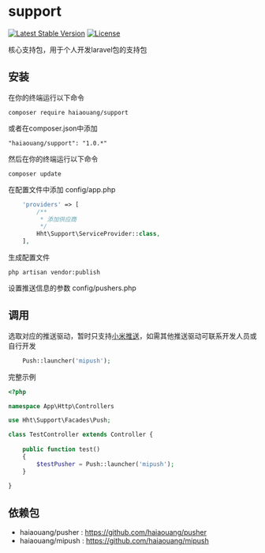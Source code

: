 # support
[![Latest Stable Version](http://www.maiguoer.com/haiaouang/pusher/stable.svg)](https://packagist.org/packages/haiaouang/pusher)
[![License](http://www.maiguoer.com/haiaouang/pusher/license.svg)](https://packagist.org/packages/haiaouang/pusher)

核心支持包，用于个人开发laravel包的支持包

## 安装
在你的终端运行以下命令

`composer require haiaouang/support`

或者在composer.json中添加

`"haiaouang/support": "1.0.*"`

然后在你的终端运行以下命令

`composer update`

在配置文件中添加 config/app.php

```php
    'providers' => [
        /**
         * 添加供应商
         */
        Hht\Support\ServiceProvider::class,
    ],
```

生成配置文件

`php artisan vendor:publish`

设置推送信息的参数 config/pushers.php

## 调用

选取对应的推送驱动，暂时只支持[小米推送](https://github.com/haiaouang/mipush)，如需其他推送驱动可联系开发人员或自行开发

```php
    Push::launcher('mipush');
```

完整示例

```php
<?php

namespace App\Http\Controllers

use Hht\Support\Facades\Push;

class TestController extends Controller {
    
    public function test()
    {
        $testPusher = Push::launcher('mipush');
    }
   
}

```

## 依赖包

* haiaouang/pusher : https://github.com/haiaouang/pusher
* haiaouang/mipush : https://github.com/haiaouang/mipush
